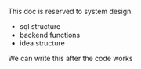 This doc is reserved to system design.

* sql structure
* backend functions
* idea structure

We can write this after the code works
